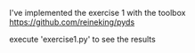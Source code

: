 I've implemented the exercise 1 with the toolbox https://github.com/reineking/pyds

execute 'exercise1.py' to see the results